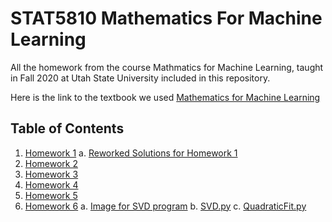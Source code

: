 # STAT5810 Mathematics For Machine Learning
All the homework from the course Mathmatics for Machine Learning, taught in Fall 2020 at Utah State University included in this repository.

Here is the link to the textbook we used
[Mathematics for Machine Learning](https://mml-book.github.io/book/mml-book.pdf)

## Table of Contents
1. [Homework 1]()
    a. [Reworked Solutions for Homework 1]()
2. [Homework 2]()
3. [Homework 3]()
4. [Homework 4]()
5. [Homework 5]()
6. [Homework 6](https://github.com/nicoleefleming/stat5810/blob/main/Homework/stat5810hw63.1.jpg)
      a. [Image for SVD program](https://github.com/nicoleefleming/stat5810/blob/main/Homework/stat5810hw63.1.jpg)
      b. [SVD.py](https://github.com/nicoleefleming/stat5810/blob/main/Homework/SVD.py)
      c. [QuadraticFit.py](https://github.com/nicoleefleming/stat5810/blob/main/Homework/QuadraticFit.py)


